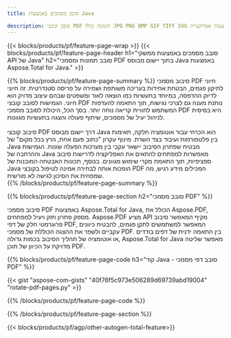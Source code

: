 ```yaml
---
title: סובב מסמכים באמצעות Java  

description: סובב קובצי PDF ותמונה כולל JPG PNG BMP GIF TIFF SVG באמצעות אפליקציית Java שלך.
---
```


{{< blocks/products/pf/feature-page-wrap >}}
{{< blocks/products/pf/feature-page-header h1="סובב מסמכים באמצעות ממשקי API של Java" h2="סובב תמונות ומסמכי PDF בתוך יישום מבוסס Java באמצעות Aspose.Total for Java." >}}

{{% blocks/products/pf/feature-page-summary %}}
סיבוב מסמכי PDF חיוני לתיקון פגמים, הבטחת אחידות בעריכה משותפת ושמירה על פריסה סטנדרטית.  זה חיוני לדיוק ההדפסה, במיוחד בתעשיות כמו הוצאה לאור ומשפטים שבהם עיצוב מדויק הוא חיוני.  הגמישות לסובב קובצי PDF נותנת מענה גם לצרכי נגישות, תוך התאמה להעדפות המשתמש לחוויית קריאה נוחה יותר.  בסך הכל, היכולת לסובב מסמכי PDF היא בסיסית לניהול יעיל של מסמכים, שיתוף פעולה והצגה בתעשיות מגוונות.  <br /><br />
סיבוב קובצי PDF דרך יישום מבוסס Java הוא הכרחי עבור אוטומציה חלקה, תאימות בין פלטפורמות ועיבוד בצד השרת. מינוף עקרון "כתוב פעם אחת, הרץ בכל מקום" של Java מבטיח שפתרון הסיבוב יישאר עקבי בין מערכות הפעלה שונות.  הגמישות וההרחבה של Java מאפשרות למפתחים להתאים את האפליקציה לדרישות סיבוב ספציפיות, תוך התאמת מקרי שימוש מגוונים. בנוסף, תכונות האבטחה המובנות של Java הופכות אותה לבחירה אמינה לטיפול בקובצי PDF המכילים מידע רגיש, מה שמפחית את הסיכון לגישה לא מורשית.  
{{% /blocks/products/pf/feature-page-summary  %}}


{{% blocks/products/pf/feature-page-section  h2="סובב מסמכי PDF" %}}

סיבוב מסמכי PDF באמצעות Aspose.Total for Java, הכולל את Aspose.PDF, מספק פתרון חזק ויעיל למפתחים.  Aspose.PDF מציע API מקיף המאפשר סיבוב פרוגרמטי חלק של דפי PDF, המאפשר למשתמשים לתקן פגמים, להבטיח כיוונים עקביים ולשפר את ההצגה הכוללת של מסמכי PDF.  בין התאמה ידנית של דפים בודדים או אוטומציה של תהליך הסיבוב בכמות גדולה, Aspose.Total for Java מאפשר שליטה מדויקת על הכיוון של תוכן PDF.

{{% blocks/products/pf/feature-page-code h3="קוד Java - סובב דפי מסמכי PDF" %}}

{{< gist "aspose-com-gists" "40f76f5c973e506289d69739abd19004" "rotate-pdf-pages.py" >}}

{{% /blocks/products/pf/feature-page-code  %}}

{{% /blocks/products/pf/feature-page-section %}}

{{< blocks/products/pf/agp/other-autogen-total-feature>}}